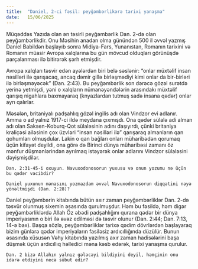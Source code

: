 ```yaml
---
title:  "Daniel, 2-ci fəsil: peyğəmbərlikərə tarixi yanaşma"
date:   15/06/2025
---
```


Müqəddəs Yazıda olan ən təsirli peyğəmbərlik Dan. 2-də olan peyğəmbərlikdir. Onu Məsihin anadan olma günündən 500 il əvvəl yazmış Daniel Babildən başlayıb sonra Midiya-Fars, Yunanıstan, Romanın tarixini və Romanın müasir Avropa xalqlarına bu gün mövcud olduqları görünüşdə parçalanması ilə bitirərək şərh etmişdir.

Avropa xalqları təsvir edən ayələrdən biri belə səslənir: “onlar müxtəlif insan nəsilləri ilə qarışacaq, ancaq dəmir gillə birləşmədiyi kimi onlar da bir-birləri ilə birləşməyəcək” (Dan. 2:43). Bu peyğəmbərlik son dərəcə gözəl surətdə yerinə yetmişdi, yəni o xalqların nümanəyəndələrin arasındakı müxtəlif qarışıq nigahlara baxmayaraq (knyazlardan tutmuş sadə insana qədər) onlar ayrı qalırlar.

Məsələn, britaniyalı padşahlıq gözəl ingilis adı olan Vindzor evi adlanır. Amma o ad yalnız 1917-ci ildə meydana çıxmışdı. Ona qədər sülalə adi alman adı olan Saksen-Koburq-Qot sülaləsinin adını daşıyırdı, çünki britaniya kraliçəsi ailəsinin çox üzvləri “insan nəsilləri ilə” qarışaraq almanların qan qohumları olmuşdular. Lakin o qan bağları onları müharibədən qorumaq üçün kifayət deyildi, ona görə də Birinci dünya müharibəsi zamanı öz mənfur düşmənlərindən ayrılmaq istəyərək onlar adlarını Vindzor sülaləsini dəyişmişdilər.

`Dan. 2:31-45-i oxuyun. Navuxodonosorun yuxusu və onun yozumu nə üçün bu qədər vacibdir?`

`Daniel yuxunun mənasını yozmazdam əvvəl Navuxodonosorun diqqətini nəyə yönəltmişdi (Dan. 2:28)?`

Daniel peyğəmbərin kitabında bütün axır zaman peyğəmbərliklər Dan. 2-də təsvür olunmuş sixemin əsasında qurulmuşdur. Həm bu fəsildə, həm digər peyğəmbərliklərdə Allah Öz əbədi padşahlığını qurana qədər bir dünya imperiyasının o biri ilə əvəz edilməsi də təsvir olunur (Dan. 2:44; Dan. 7:13, 14-ə bax). Başqa sözlə, peyğəmbərliklər tarixə qədim dövrlərdən başlayaraq bizim günlərə qədər imperiyaların fasiləsiz ardıcıllığında düzülür. Bunun əsasında xüsusən Vəhy kitabında yazılmış axır zaman hadisələrini başa düşmək üçün ardıcıllıq həlledici məna kəsb edərək, tarixi yanaşma qurulur.

`Dan. 2 bizə Allahın yalnız gələcəyi bildiyini deyil, həmçinin onu idarə etdiyini necə sübut edir?`